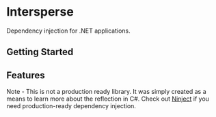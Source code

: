 ﻿# Intersperse
Dependency injection for .NET applications.

## Getting Started


## Features


Note - This is not a production ready library. It was simply created as a means to learn more about the reflection in C#. Check out [Ninject]() if you need production-ready dependency injection.